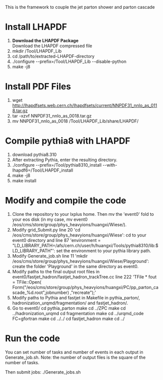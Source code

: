 This is the framework to couple the jet parton shower and parton cascade

# Install LHAPDF
1. **Download the LHAPDF Package**  
   Download the LHAPDF compressed file
2. mkdir /Tool/LHAPDF_Lib
3. cd /path/to/extracted-LHAPDF-directory
4. ./configure --prefix=/Tool/LHAPDF_Lib --disable-python
5. make -j8

# Install PDF Files
1. wget http://lhapdfsets.web.cern.ch/lhapdfsets/current/NNPDF31_nnlo_as_0118.tar.gz
2. tar -xzvf NNPDF31_nnlo_as_0018.tar.gz
3. mv NNPDF31_nnlo_as_0018 /Tool/LHAPDF_Lib/share/LHAPDF/

# Compile pythia8 with LHAPDF
1. download pythia8.310
2. After extracting Pythia, enter the resulting directory.
3. ./configure --prefix=/Tool/pythia8310_install --with-lhapdf6=/Tool/LHAPDF_install
4. make -j8
5. make install

# Modify and compile the code
1. Clone the repository to your lxplus home. Then mv the 'event0' fold to your eos disk (in my case, mv event0 /eos/cms/store/group/phys_heavyions/huangxi/Wiese/).
2. Modify grid_Submit.py line 20 'cd /eos/cms/store/group/phys_heavyions/huangxi/Wiese': cd to your event0 directory
   and line 87 'environment = "LD_LIBRARY_PATH=/afs/cern.ch/user/h/huangxi/Tools/pythia8310/lib:$LD_LIBRARY_PATH"': set the environment to your pythia library path.
3. Modify Generate_job.sh line 11 'mkdir /eos/cms/store/group/phys_heavyions/huangxi/Wiese/Playground': create the folder 'Playground' in the same directory as event0.
4. Modify paths to the final output root files in event0/fastjet_hadron/fastjet_hadron_trackTree.cc line 222 'TFile * fout = TFile::Open( Form("/eos/cms/store/group/phys_heavyions/huangxi/PC/pp_parton_cascade_%d.root",jobnumber) ,"recreate");'
5. Modify paths to Pythia and fastjet in Makefile in pythia_parton/, hadronization_urqmd/fragmentation/ and fastjet_hadron/.
6. Go to event0/
cd pythia_parton
make
cd ../ZPC
make 
cd ../hadronization_urqmd
cd fragmentation
make 
cd ../urqmd_code
FC=gfortran make
cd ../../
cd fastjet_hadron
make 
cd ../

# Run the code
You can set number of tasks and number of events in each output in Generate_job.sh. Note: the number of output files is the square of the number of tasks.

Then submit jobs: ./Generate_jobs.sh
